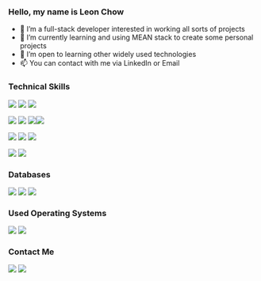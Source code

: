 ### Hello, my name is Leon Chow 

- 👯 I’m a full-stack developer interested in working all sorts of projects
- 🔭 I’m currently learning and using MEAN stack to create some personal projects 
- 🌱 I’m open to learning other widely used technologies
- 📫 You can contact with me via LinkedIn or Email

### Technical Skills
<img src="https://img.shields.io/badge/Angular-white.svg?&style=flat-square&logo=angular&logoColor=darkred"> <img src="https://img.shields.io/badge/TypeScript-white.svg?&style=flat-square&logo=typescript&logoColor=blue"> <img src="https://img.shields.io/badge/NodeJS-gray.svg?&style=flat-square&logo=node&logoColor=blue">   


<img src="https://img.shields.io/badge/HTML-%23239120.svg?&style=flat-square&logo=html5&logoColor=white"> <img src="https://img.shields.io/badge/CSS-%23239120.svg?&style=flat-square&logo=css3&logoColor=white"> <img src="https://img.shields.io/badge/-JavaScript-yellow"><img src="https://img.shields.io/badge/Bootstrap-%23563D7C.svg?&style=flat-square&logo=bootstrap&logoColor=white">

<img src="https://img.shields.io/badge/Python-%233776AB.svg?&style=flat-square&logo=python&logoColor=yellow"> <img src="https://img.shields.io/badge/Java-white.svg?&style=flat-square&logo=java&logoColor=orange"> <img src="https://img.shields.io/badge/C++-%2300599C.svg?&style=flat-square&logo=c%2B%2B&logoColor=white">  

<img src="https://img.shields.io/badge/Visual Studio Code-gray.svg?&style=flat-square&logo=visual-studio&logoColor=blue"> <img src="https://img.shields.io/badge/IntelliJ IDEA -white.svg?&style=flat-square&logo=IntelliJ-IDEA&logoColor=black">

### Databases
<img src="https://img.shields.io/badge/MySQL-white.svg?&style=flat-square&logo=mysql&logoColor=blue"> <img src="https://img.shields.io/badge/MongoDB-white.svg?&style=flat-square&logo=mongodb&logoColor=green"> <img src="https://img.shields.io/badge/PostGreSQL-white.svg?&style=flat-square&logo=postgresql&logoColor=blue">

### Used Operating Systems
<img src="https://img.shields.io/badge/Windows-%230078D6.svg?&style=flat-square&logo=windows&logoColor=white"> <img src="https://img.shields.io/badge/Linux-%23FCC624.svg?&style=flat-square&logo=linux&logoColor=white">

### Contact Me
<a href="https://www.linkedin.com/in/leon-chow/"><img src="https://img.shields.io/badge/linkedin-%230077B5.svg?&style=for-the-badge&logo=linkedin&logoColor=white"></a>
<a href="https://mail.google.com/mail/u/1/#inbox?compose=GTvVlcSGLrfcVmXwFJLbkGHskbRqfSkMJCqCrBDkMtgvcWNpgfVcjSDjHQwjGqRmVHmvLHNBgJtTn"><img src="https://img.shields.io/badge/gmail-white.svg?&style=for-the-badge&logo=gmail&logoColor=red"></a>
